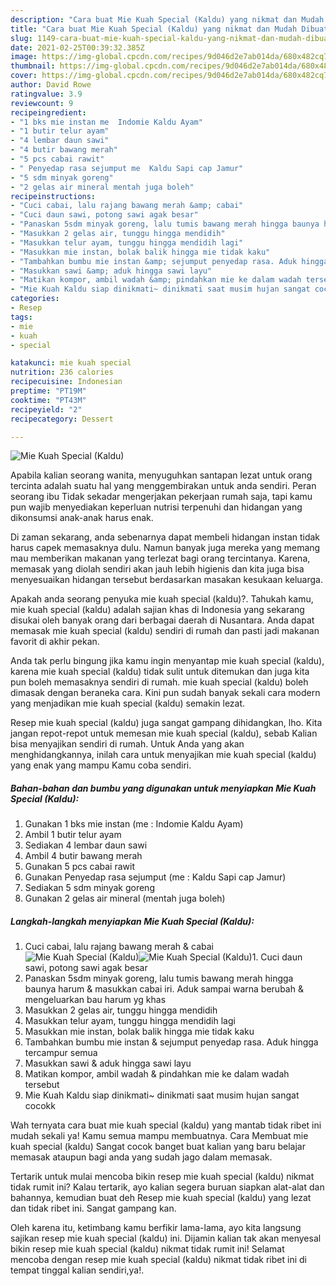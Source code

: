 ```yaml
---
description: "Cara buat Mie Kuah Special (Kaldu) yang nikmat dan Mudah Dibuat"
title: "Cara buat Mie Kuah Special (Kaldu) yang nikmat dan Mudah Dibuat"
slug: 1149-cara-buat-mie-kuah-special-kaldu-yang-nikmat-dan-mudah-dibuat
date: 2021-02-25T00:39:32.385Z
image: https://img-global.cpcdn.com/recipes/9d046d2e7ab014da/680x482cq70/mie-kuah-special-kaldu-foto-resep-utama.jpg
thumbnail: https://img-global.cpcdn.com/recipes/9d046d2e7ab014da/680x482cq70/mie-kuah-special-kaldu-foto-resep-utama.jpg
cover: https://img-global.cpcdn.com/recipes/9d046d2e7ab014da/680x482cq70/mie-kuah-special-kaldu-foto-resep-utama.jpg
author: David Rowe
ratingvalue: 3.9
reviewcount: 9
recipeingredient:
- "1 bks mie instan me  Indomie Kaldu Ayam"
- "1 butir telur ayam"
- "4 lembar daun sawi"
- "4 butir bawang merah"
- "5 pcs cabai rawit"
- " Penyedap rasa sejumput me  Kaldu Sapi cap Jamur"
- "5 sdm minyak goreng"
- "2 gelas air mineral mentah juga boleh"
recipeinstructions:
- "Cuci cabai, lalu rajang bawang merah &amp; cabai"
- "Cuci daun sawi, potong sawi agak besar"
- "Panaskan 5sdm minyak goreng, lalu tumis bawang merah hingga baunya harum &amp; masukkan cabai iri. Aduk sampai warna berubah &amp; mengeluarkan bau harum yg khas"
- "Masukkan 2 gelas air, tunggu hingga mendidih"
- "Masukkan telur ayam, tunggu hingga mendidih lagi"
- "Masukkan mie instan, bolak balik hingga mie tidak kaku"
- "Tambahkan bumbu mie instan &amp; sejumput penyedap rasa. Aduk hingga tercampur semua"
- "Masukkan sawi &amp; aduk hingga sawi layu"
- "Matikan kompor, ambil wadah &amp; pindahkan mie ke dalam wadah tersebut"
- "Mie Kuah Kaldu siap dinikmati~ dinikmati saat musim hujan sangat cocokk"
categories:
- Resep
tags:
- mie
- kuah
- special

katakunci: mie kuah special 
nutrition: 236 calories
recipecuisine: Indonesian
preptime: "PT19M"
cooktime: "PT43M"
recipeyield: "2"
recipecategory: Dessert

---
```



![Mie Kuah Special (Kaldu)](https://img-global.cpcdn.com/recipes/9d046d2e7ab014da/680x482cq70/mie-kuah-special-kaldu-foto-resep-utama.jpg)

Apabila kalian seorang wanita, menyuguhkan santapan lezat untuk orang tercinta adalah suatu hal yang menggembirakan untuk anda sendiri. Peran seorang ibu Tidak sekadar mengerjakan pekerjaan rumah saja, tapi kamu pun wajib menyediakan keperluan nutrisi terpenuhi dan hidangan yang dikonsumsi anak-anak harus enak.

Di zaman  sekarang, anda sebenarnya dapat membeli hidangan instan tidak harus capek memasaknya dulu. Namun banyak juga mereka yang memang mau memberikan makanan yang terlezat bagi orang tercintanya. Karena, memasak yang diolah sendiri akan jauh lebih higienis dan kita juga bisa menyesuaikan hidangan tersebut berdasarkan masakan kesukaan keluarga. 



Apakah anda seorang penyuka mie kuah special (kaldu)?. Tahukah kamu, mie kuah special (kaldu) adalah sajian khas di Indonesia yang sekarang disukai oleh banyak orang dari berbagai daerah di Nusantara. Anda dapat memasak mie kuah special (kaldu) sendiri di rumah dan pasti jadi makanan favorit di akhir pekan.

Anda tak perlu bingung jika kamu ingin menyantap mie kuah special (kaldu), karena mie kuah special (kaldu) tidak sulit untuk ditemukan dan juga kita pun boleh memasaknya sendiri di rumah. mie kuah special (kaldu) boleh dimasak dengan beraneka cara. Kini pun sudah banyak sekali cara modern yang menjadikan mie kuah special (kaldu) semakin lezat.

Resep mie kuah special (kaldu) juga sangat gampang dihidangkan, lho. Kita jangan repot-repot untuk memesan mie kuah special (kaldu), sebab Kalian bisa menyajikan sendiri di rumah. Untuk Anda yang akan menghidangkannya, inilah cara untuk menyajikan mie kuah special (kaldu) yang enak yang mampu Kamu coba sendiri.

<!--inarticleads1-->

##### Bahan-bahan dan bumbu yang digunakan untuk menyiapkan Mie Kuah Special (Kaldu):

1. Gunakan 1 bks mie instan (me : Indomie Kaldu Ayam)
1. Ambil 1 butir telur ayam
1. Sediakan 4 lembar daun sawi
1. Ambil 4 butir bawang merah
1. Gunakan 5 pcs cabai rawit
1. Gunakan  Penyedap rasa sejumput (me : Kaldu Sapi cap Jamur)
1. Sediakan 5 sdm minyak goreng
1. Gunakan 2 gelas air mineral (mentah juga boleh)




<!--inarticleads2-->

##### Langkah-langkah menyiapkan Mie Kuah Special (Kaldu):

1. Cuci cabai, lalu rajang bawang merah &amp; cabai
<img src="https://img-global.cpcdn.com/steps/f26303ea335accbe/160x128cq70/mie-kuah-special-kaldu-langkah-memasak-1-foto.jpg" alt="Mie Kuah Special (Kaldu)"><img src="https://img-global.cpcdn.com/steps/ea23c77016a6bbde/160x128cq70/mie-kuah-special-kaldu-langkah-memasak-1-foto.jpg" alt="Mie Kuah Special (Kaldu)">1. Cuci daun sawi, potong sawi agak besar
1. Panaskan 5sdm minyak goreng, lalu tumis bawang merah hingga baunya harum &amp; masukkan cabai iri. Aduk sampai warna berubah &amp; mengeluarkan bau harum yg khas
1. Masukkan 2 gelas air, tunggu hingga mendidih
1. Masukkan telur ayam, tunggu hingga mendidih lagi
1. Masukkan mie instan, bolak balik hingga mie tidak kaku
1. Tambahkan bumbu mie instan &amp; sejumput penyedap rasa. Aduk hingga tercampur semua
1. Masukkan sawi &amp; aduk hingga sawi layu
1. Matikan kompor, ambil wadah &amp; pindahkan mie ke dalam wadah tersebut
1. Mie Kuah Kaldu siap dinikmati~ dinikmati saat musim hujan sangat cocokk




Wah ternyata cara buat mie kuah special (kaldu) yang mantab tidak ribet ini mudah sekali ya! Kamu semua mampu membuatnya. Cara Membuat mie kuah special (kaldu) Sangat cocok banget buat kalian yang baru belajar memasak ataupun bagi anda yang sudah jago dalam memasak.

Tertarik untuk mulai mencoba bikin resep mie kuah special (kaldu) nikmat tidak rumit ini? Kalau tertarik, ayo kalian segera buruan siapkan alat-alat dan bahannya, kemudian buat deh Resep mie kuah special (kaldu) yang lezat dan tidak ribet ini. Sangat gampang kan. 

Oleh karena itu, ketimbang kamu berfikir lama-lama, ayo kita langsung sajikan resep mie kuah special (kaldu) ini. Dijamin kalian tak akan menyesal bikin resep mie kuah special (kaldu) nikmat tidak rumit ini! Selamat mencoba dengan resep mie kuah special (kaldu) nikmat tidak ribet ini di tempat tinggal kalian sendiri,ya!.

